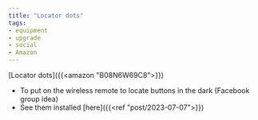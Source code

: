 ```yaml
---
title: "Locator dots"
tags:
- equipment
- upgrade
- social
- Amazon
---
```

[Locator dots]({{<amazon "B08N6W69C8">}})
- To put on the wireless remote to locate buttons in the dark (Facebook group idea)
- See them installed [here]({{<ref "post/2023-07-07">}})

